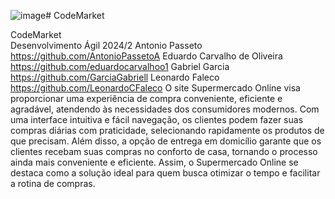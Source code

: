 ![image](https://github.com/user-attachments/assets/e1890281-ea05-439e-8a6b-1d2eba0a5653)# CodeMarket

CodeMarket <br>
Desenvolvimento Ágil 2024/2
Antonio Passeto https://github.com/AntonioPassetoA
Eduardo Carvalho de Oliveira https://github.com/eduardocarvalhoo1
Gabriel Garcia https://github.com/GarciaGabriell
Leonardo Faleco https://github.com/LeonardoCFaleco
O site Supermercado Online visa proporcionar uma experiência de compra conveniente, eficiente e agradável, atendendo às necessidades dos consumidores modernos. Com uma interface intuitiva e fácil navegação, os clientes podem fazer suas compras diárias com praticidade, selecionando rapidamente os produtos de que precisam. Além disso, a opção de entrega em domicílio garante que os clientes recebam suas compras no conforto de casa, tornando o processo ainda mais conveniente e eficiente. Assim, o Supermercado Online se destaca como a solução ideal para quem busca otimizar o tempo e facilitar a rotina de compras.


